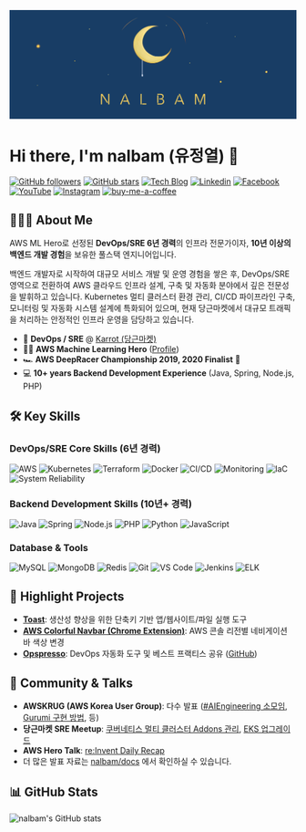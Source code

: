 <div>

![nalbam's cover](static/nalbam-cover-v2.png)

</div>

# Hi there, I'm nalbam (유정열) 👋

[![GitHub followers](https://img.shields.io/github/followers/nalbam?label=Follow&style=social)](https://github.com/nalbam)
[![GitHub stars](https://img.shields.io/github/stars/nalbam?label=Stars&style=social)](https://github.com/nalbam?tab=repositories)
[![Tech Blog](http://img.shields.io/badge/-Tech%20blog-black?style=flat-square&logo=github&link=https://nalbam.github.io/)](https://nalbam.github.io/)
[![Linkedin](https://img.shields.io/badge/-LinkedIn-blue?style=flat-square&logo=Linkedin&logoColor=white&link=https://www.linkedin.com/in/nalbam/)](https://www.linkedin.com/in/nalbam/)
[![Facebook](https://img.shields.io/badge/facebook-1877f2?style=flat-square&logo=facebook&logoColor=white&link=https://www.facebook.com/nalbam)](https://www.facebook.com/nalbam)
[![YouTube](https://img.shields.io/badge/Youtube-ff0000?style=flat-square&logo=youtube&link=https://www.youtube.com/channel/UCxTJB34A6V8WIsYogeGQhYg)](https://www.youtube.com/user/nalbam)
[![Instagram](https://img.shields.io/badge/-Instagram-dd2a7b?style=flat-square&logo=instagram&logoColor=white&link=https://www.instagram.com/nalbam/)](https://www.instagram.com/nalbam/)
[![buy-me-a-coffee](https://img.shields.io/badge/Buy_Me_a_Coffee-ffdd00?logo=buy-me-a-coffee&logoColor=black)](https://coff.ee/nalbam)

## 🧑🏻‍💻 About Me

AWS ML Hero로 선정된 **DevOps/SRE 6년 경력**의 인프라 전문가이자, **10년 이상의 백엔드 개발 경험**을 보유한 풀스택 엔지니어입니다.

백엔드 개발자로 시작하여 대규모 서비스 개발 및 운영 경험을 쌓은 후, DevOps/SRE 영역으로 전환하여 AWS 클라우드 인프라 설계, 구축 및 자동화 분야에서 깊은 전문성을 발휘하고 있습니다. Kubernetes 멀티 클러스터 환경 관리, CI/CD 파이프라인 구축, 모니터링 및 자동화 시스템 설계에 특화되어 있으며, 현재 당근마켓에서 대규모 트래픽을 처리하는 안정적인 인프라 운영을 담당하고 있습니다.

*   🥕 **DevOps / SRE** @ [Karrot (당근마켓)](https://www.daangn.com/)
*   🦸🏻 **AWS Machine Learning Hero** ([Profile](https://aws.amazon.com/ko/developer/community/heroes/jungyoul-yu/))
*   🏎 **AWS DeepRacer Championship 2019, 2020 Finalist** 🏁
*   💻 **10+ years Backend Development Experience** (Java, Spring, Node.js, PHP)

## 🛠️ Key Skills

### DevOps/SRE Core Skills (6년 경력)
![AWS](https://img.shields.io/badge/AWS-232F3E?style=flat-square&logo=amazon-aws)
![Kubernetes](https://img.shields.io/badge/Kubernetes-326CE5?style=flat-square&logo=kubernetes)
![Terraform](https://img.shields.io/badge/Terraform-7B42BC?style=flat-square&logo=terraform)
![Docker](https://img.shields.io/badge/Docker-2496ED?style=flat-square&logo=docker)
![CI/CD](https://img.shields.io/badge/CI/CD-4A154B?style=flat-square)
![Monitoring](https://img.shields.io/badge/Monitoring-00ADD8?style=flat-square)
![IaC](https://img.shields.io/badge/IaC-326CE5?style=flat-square)
![System Reliability](https://img.shields.io/badge/System_Reliability-FF6C37?style=flat-square)

### Backend Development Skills (10년+ 경력)
![Java](https://img.shields.io/badge/Java-007396?style=flat-square&logo=java)
![Spring](https://img.shields.io/badge/Spring-6DB33F?style=flat-square&logo=spring)
![Node.js](https://img.shields.io/badge/-Node.js-339933?style=flat&logo=node.js&logoColor=white)
![PHP](https://img.shields.io/badge/PHP-777BB4?style=flat-square&logo=php)
![Python](https://img.shields.io/badge/-Python-3776AB?style=flat&logo=python&logoColor=white)
![JavaScript](https://img.shields.io/badge/-JavaScript-F7DF1E?style=flat&logo=javascript&logoColor=black)

### Database & Tools
![MySQL](https://img.shields.io/badge/MySQL-4479A1?style=flat-square&logo=mysql)
![MongoDB](https://img.shields.io/badge/MongoDB-47A248?style=flat-square&logo=mongodb)
![Redis](https://img.shields.io/badge/Redis-DC382D?style=flat-square&logo=redis)
![Git](https://img.shields.io/badge/-Git-F05032?style=flat&logo=git&logoColor=white)
![VS Code](https://img.shields.io/badge/-VS%20Code-007ACC?style=flat&logo=visual-studio-code&logoColor=white)
![Jenkins](https://img.shields.io/badge/Jenkins-D24939?style=flat-square&logo=jenkins)
![ELK](https://img.shields.io/badge/ELK_Stack-005571?style=flat-square&logo=elastic)

## 🚀 Highlight Projects

*   **[Toast](https://toastapp.io/)**: 생산성 향상을 위한 단축키 기반 앱/웹사이트/파일 실행 도구
*   **[AWS Colorful Navbar (Chrome Extension)](https://chromewebstore.google.com/detail/aws-colorful-navbar/kgifmgnlchjjippdpkblbdlfidcpceme)**: AWS 콘솔 리전별 네비게이션 바 색상 변경
*   **[Opspresso](https://opspresso.com)**: DevOps 자동화 도구 및 베스트 프랙티스 공유 ([GitHub](https://github.com/opspresso))

## 🎤 Community & Talks

*   **AWSKRUG (AWS Korea User Group)**: 다수 발표 ([#AIEngineering 소모임](https://www.meetup.com/awskrug/events/306528634/), [Gurumi 구현 방법](https://www.meetup.com/awskrug/events/303205066/), 등)
*   **당근마켓 SRE Meetup**: [쿠버네티스 멀티 클러스터 Addons 관리](https://youtu.be/tqyj1klizCU), [EKS 업그레이드](https://youtu.be/4Q8It_UvIws)
*   **AWS Hero Talk**: [re:Invent Daily Recap](https://youtu.be/Swz72QftVcU)
*   더 많은 발표 자료는 [nalbam/docs](https://github.com/nalbam/docs) 에서 확인하실 수 있습니다.

## 📊 GitHub Stats

![nalbam's GitHub stats](https://github-readme-stats.vercel.app/api?username=nalbam&show_icons=true&theme=radical)

